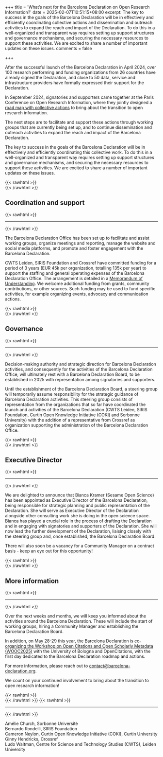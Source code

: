 +++
title = 'What’s next for the Barcelona Declaration on Open Research Information?'
date = 2025-02-07T10:51:15+08:00
excerpt: The key to success in the goals of the Barcelona Declaration will be in effectively and efficiently coordinating collective actions and dissemination and outreach activities to expand the reach and impact of the Declaration. To do this in a well-organized and transparent way requires setting up support structures and governance mechanisms, and securing the necessary resources to support these activities. We are excited to share a number of important updates on these issues. 
comments = false

+++

After the successful launch of the Barcelona Declaration in April 2024, over 100 research performing and funding organizations from 26 countries have already signed the Declaration, and close to 50 data, service and infrastructure providers have formally expressed their support for the Declaration.

In September 2024, signatories and supporters came together at the Paris Conference on Open Research Information, where they jointly designed a [road map with collective actions](https://barcelona-declaration.org/roadmap/) to bring about the transition to open research information. 

The next steps are to facilitate and support these actions through working groups that are currently being set up, and to continue dissemination and outreach activities to expand the reach and impact of the Barcelona Declaration. 

The key to success in the goals of the Barcelona Declaration will be in effectively and efficiently coordinating this collective work. To do this in a well-organized and transparent way requires setting up support structures and governance mechanisms, and securing the necessary resources to support these activities. We are excited to share a number of important updates on these issues. 


{{< rawhtml >}}
</br>
{{< /rawhtml >}}
## Coordination and support
{{< rawhtml >}}
<hr class="small">
{{< /rawhtml >}}

The Barcelona Declaration Office has been set up to facilitate and assist working groups, organize meetings and reporting, manage the website and social media platforms, and promote and foster engagement with the Barcelona Declaration. 

CWTS Leiden, SIRIS Foundation and Crossref have committed funding for a period of 3 years (EUR 45k per organization, totalling 135k per year) to support the staffing and general operating expenses of the Barcelona Declaration Office. The arrangement is detailed in a [Memorandum of Understanding](https://doi.org/10.5281/zenodo.14831723). We welcome additional funding from grants, community contributions, or other sources. Such funding may be used to fund specific activities, for example organizing events, advocacy and communication actions.

{{< rawhtml >}}
</br>
{{< /rawhtml >}}
## Governance
{{< rawhtml >}}
<hr class="small">
{{< /rawhtml >}}

Decision-making authority and strategic direction for Barcelona Declaration activities, and consequently for the activities of the Barcelona Declaration Office, will ultimately rest with a Barcelona Declaration Board, to be established in 2025 with representation among signatories and supporters. 

Until the establishment of the Barcelona Declaration Board, a steering group will temporarily assume responsibility for the strategic guidance of Barcelona Declaration activities. This steering group consists of representation from the organizations that so far have coordinated the launch and activities of the Barcelona Declaration (CWTS Leiden, SIRIS Foundation, Curtin Open Knowledge Initiative (COKI) and Sorbonne University) with the addition of a representative from Crossref as organization supporting the administration of the Barcelona Declaration Office.

{{< rawhtml >}}
</br>
{{< /rawhtml >}}
## Executive Director
{{< rawhtml >}}
<hr class="small">
{{< /rawhtml >}}

We are delighted to announce that Bianca Kramer (Sesame Open Science) has been appointed as Executive Director of the Barcelona Declaration, being responsible for strategic planning and public representation of the Declaration. She will serve as Executive Director of the Declaration alongside other consulting work she is doing in the open science space. Bianca has played a crucial role in the process of drafting the Declaration and in engaging with signatories and supporters of the Declaration. She will now lead the further development of the Declaration, liaising closely with the steering group and, once established, the Barcelona Declaration Board.

There will also soon be a vacancy for a Community Manager on a contract basis - keep an eye out for this opportunity! 

{{< rawhtml >}}
</br>
{{< /rawhtml >}}
## More information
{{< rawhtml >}}
<hr class="small">
{{< /rawhtml >}}

Over the next weeks and months, we will keep you informed about the activities around the Barcelona Declaration. These will include the start of working groups, hiring a Community Manager and establishing the Barcelona Declaration Board. 

In addition, on May 28-29 this year, the Barcelona Declaration is [co-organizing the Workshop on Open Citations and Open Scholarly Metadata (WOOC2025)](/conference_2025_bologna/) with the University of Bologna and OpenCitations, with the first day dedicated to the Barcelona Declaration roadmap and actions. 

For more information, please reach out to [contact@barcelona-declaration.org](mailto:contact@barcelona-declaration.org).

We count on your continued involvement to bring about the transition to open research information! 

{{< rawhtml >}}
</br>
{{< /rawhtml >}}
{{< rawhtml >}}
<hr class="small">
{{< /rawhtml >}}

Amélie Church, Sorbonne Université    
Bernardo Rondelli, SIRIS Foundation   
Cameron Neylon, Curtin Open Knowledge Initiative (COKI), Curtin University  
Ginny Hendricks, Crossref  
Ludo Waltman, Centre for Science and Technology Studies (CWTS), Leiden University

